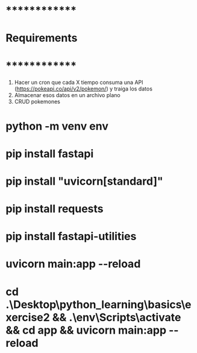 # ************
# Requirements
# ************

1) Hacer un cron que cada X tiempo consuma una API (https://pokeapi.co/api/v2/pokemon/) y traiga los datos
2) Almacenar esos datos en un archivo plano
3) CRUD pokemones

# python -m venv env
# pip install fastapi
# pip install "uvicorn[standard]"
# pip install requests
# pip install fastapi-utilities

# uvicorn main:app --reload
# cd .\Desktop\python_learning\basics\exercise2 && .\env\Scripts\activate && cd app && uvicorn main:app --reload
